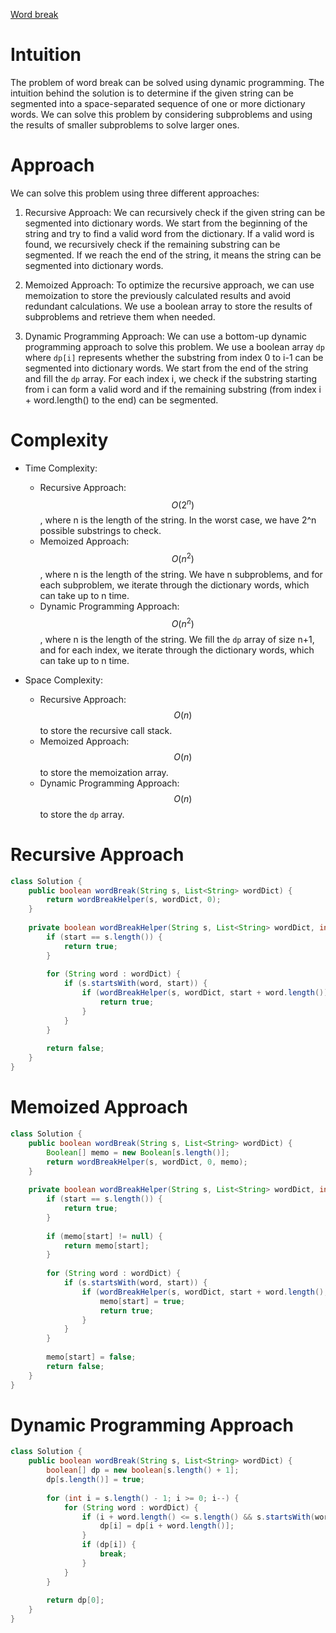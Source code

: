 [Word break](https://leetcode.com/problems/word-break/)

# Intuition
The problem of word break can be solved using dynamic programming. The intuition behind the solution is to determine if the given string can be segmented into a space-separated sequence of one or more dictionary words. We can solve this problem by considering subproblems and using the results of smaller subproblems to solve larger ones.

# Approach
We can solve this problem using three different approaches:

1. Recursive Approach: We can recursively check if the given string can be segmented into dictionary words. We start from the beginning of the string and try to find a valid word from the dictionary. If a valid word is found, we recursively check if the remaining substring can be segmented. If we reach the end of the string, it means the string can be segmented into dictionary words.

2. Memoized Approach: To optimize the recursive approach, we can use memoization to store the previously calculated results and avoid redundant calculations. We use a boolean array to store the results of subproblems and retrieve them when needed.

3. Dynamic Programming Approach: We can use a bottom-up dynamic programming approach to solve this problem. We use a boolean array `dp` where `dp[i]` represents whether the substring from index 0 to i-1 can be segmented into dictionary words. We start from the end of the string and fill the `dp` array. For each index i, we check if the substring starting from i can form a valid word and if the remaining substring (from index i + word.length() to the end) can be segmented.

# Complexity
- Time Complexity:
  - Recursive Approach: $$O(2^n)$$, where n is the length of the string. In the worst case, we have 2^n possible substrings to check.
  - Memoized Approach: $$O(n^2)$$, where n is the length of the string. We have n subproblems, and for each subproblem, we iterate through the dictionary words, which can take up to n time.
  - Dynamic Programming Approach: $$O(n^2)$$, where n is the length of the string. We fill the `dp` array of size n+1, and for each index, we iterate through the dictionary words, which can take up to n time.

- Space Complexity:
  - Recursive Approach: $$O(n)$$ to store the recursive call stack.
  - Memoized Approach: $$O(n)$$ to store the memoization array.
  - Dynamic Programming Approach: $$O(n)$$ to store the `dp` array.

# Recursive Approach
```java
class Solution {
    public boolean wordBreak(String s, List<String> wordDict) {
        return wordBreakHelper(s, wordDict, 0);
    }
    
    private boolean wordBreakHelper(String s, List<String> wordDict, int start) {
        if (start == s.length()) {
            return true;
        }
        
        for (String word : wordDict) {
            if (s.startsWith(word, start)) {
                if (wordBreakHelper(s, wordDict, start + word.length())) {
                    return true;
                }
            }
        }
        
        return false;
    }
}
```

# Memoized Approach
```java
class Solution {
    public boolean wordBreak(String s, List<String> wordDict) {
        Boolean[] memo = new Boolean[s.length()];
        return wordBreakHelper(s, wordDict, 0, memo);
    }
    
    private boolean wordBreakHelper(String s, List<String> wordDict, int start, Boolean[] memo) {
        if (start == s.length()) {
            return true;
        }
        
        if (memo[start] != null) {
            return memo[start];
        }
        
        for (String word : wordDict) {
            if (s.startsWith(word, start)) {
                if (wordBreakHelper(s, wordDict, start + word.length(), memo)) {
                    memo[start] = true;
                    return true;
                }
            }
        }
        
        memo[start] = false;
        return false;
    }
}
```

# Dynamic Programming Approach
```java
class Solution {
    public boolean wordBreak(String s, List<String> wordDict) {
        boolean[] dp = new boolean[s.length() + 1];
        dp[s.length()] = true;
        
        for (int i = s.length() - 1; i >= 0; i--) {
            for (String word : wordDict) {
                if (i + word.length() <= s.length() && s.startsWith(word, i)) {
                    dp[i] = dp[i + word.length()];
                }
                if (dp[i]) {
                    break;
                }
            }
        }
        
        return dp[0];
    }
}
```